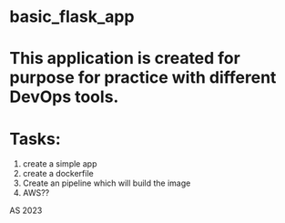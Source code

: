 # basic_flask_app
# This application is created for purpose for practice with different DevOps tools.

# Tasks:
1. create a simple app
2. create a dockerfile
3. Create an pipeline which will build the image
4. AWS??

AS 2023